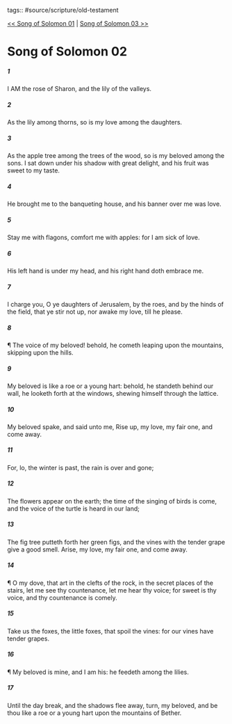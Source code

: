 tags:: #source/scripture/old-testament

[<< Song of Solomon 01](old-testament/22_Song_of_Solomon/Song_of_Solomon_01.md) | [Song of Solomon 03 >>](old-testament/22_Song_of_Solomon/Song_of_Solomon_03.md)

# Song of Solomon 02

##### 1

I AM the rose of Sharon, and the lily of the valleys.

##### 2

As the lily among thorns, so is my love among the daughters.

##### 3

As the apple tree among the trees of the wood, so is my beloved among the sons. I sat down under his shadow with great delight, and his fruit was sweet to my taste.

##### 4

He brought me to the banqueting house, and his banner over me was love.

##### 5

Stay me with flagons, comfort me with apples: for I am sick of love.

##### 6

His left hand is under my head, and his right hand doth embrace me.

##### 7

I charge you, O ye daughters of Jerusalem, by the roes, and by the hinds of the field, that ye stir not up, nor awake my love, till he please.

##### 8

¶ The voice of my beloved! behold, he cometh leaping upon the mountains, skipping upon the hills.

##### 9

My beloved is like a roe or a young hart: behold, he standeth behind our wall, he looketh forth at the windows, shewing himself through the lattice.

##### 10

My beloved spake, and said unto me, Rise up, my love, my fair one, and come away.

##### 11

For, lo, the winter is past, the rain is over and gone;

##### 12

The flowers appear on the earth; the time of the singing of birds is come, and the voice of the turtle is heard in our land;

##### 13

The fig tree putteth forth her green figs, and the vines with the tender grape give a good smell. Arise, my love, my fair one, and come away.

##### 14

¶ O my dove, that art in the clefts of the rock, in the secret places of the stairs, let me see thy countenance, let me hear thy voice; for sweet is thy voice, and thy countenance is comely.

##### 15

Take us the foxes, the little foxes, that spoil the vines: for our vines have tender grapes.

##### 16

¶ My beloved is mine, and I am his: he feedeth among the lilies.

##### 17

Until the day break, and the shadows flee away, turn, my beloved, and be thou like a roe or a young hart upon the mountains of Bether.
